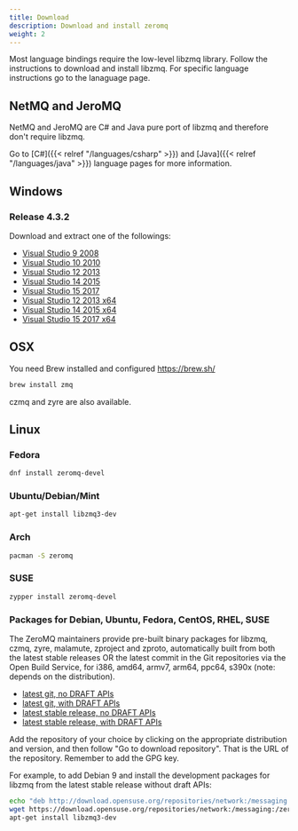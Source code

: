 ```yaml
---
title: Download
description: Download and install zeromq
weight: 2
---
```


Most language bindings require the low-level libzmq library. Follow the instructions to download and install libzmq.
For specific language instructions go to the lanaguage page.

## NetMQ and JeroMQ

NetMQ and JeroMQ are C# and Java pure port of libzmq and therefore don't require libzmq.

Go to [C#]({{< relref "/languages/csharp" >}}) and [Java]({{< relref "/languages/java" >}}) language pages for more information.

## Windows

### Release 4.3.2

Download and extract one of the followings:

* [Visual Studio 9 2008](https://dl.bintray.com/zeromq/generic/libzmq-v90-4_3_2.zip)
* [Visual Studio 10 2010](https://dl.bintray.com/zeromq/generic/libzmq-v100-4_3_2.zip)
* [Visual Studio 12 2013](https://dl.bintray.com/zeromq/generic/libzmq-v120-4_3_2.zip)
* [Visual Studio 14 2015](https://dl.bintray.com/zeromq/generic/libzmq-v140-4_3_2.zip)
* [Visual Studio 15 2017](https://dl.bintray.com/zeromq/generic/libzmq-v141-4_3_2.zip)
* [Visual Studio 12 2013 x64](https://dl.bintray.com/zeromq/generic/libzmq-v120-x64-4_3_2.zip)
* [Visual Studio 14 2015 x64](https://dl.bintray.com/zeromq/generic/libzmq-v140-x64-4_3_2.zip)
* [Visual Studio 15 2017 x64](https://dl.bintray.com/zeromq/generic/libzmq-v141-x64-4_3_2.zip)

## OSX

You need Brew installed and configured https://brew.sh/

```bash
brew install zmq
```

czmq and zyre are also available.

## Linux

### Fedora

```bash
dnf install zeromq-devel
```

### Ubuntu/Debian/Mint

```bash
apt-get install libzmq3-dev
```

### Arch

```bash
pacman -S zeromq
```

### SUSE

```bash
zypper install zeromq-devel
```

### Packages for Debian, Ubuntu, Fedora, CentOS, RHEL, SUSE

The ZeroMQ maintainers provide pre-built binary packages for libzmq, czmq, zyre, malamute, zproject and zproto, automatically built from both the latest stable releases OR the latest commit in the Git repositories via the Open Build Service, for i386, amd64, armv7, arm64, ppc64, s390x (note: depends on the distribution).

* [latest git, no DRAFT APIs](https://build.opensuse.org/project/show/network:messaging:zeromq:git-stable)
* [latest git, with DRAFT APIs](https://build.opensuse.org/project/show/network:messaging:zeromq:git-draft)
* [latest stable release, no DRAFT APIs](https://build.opensuse.org/project/show/network:messaging:zeromq:release-stable)
* [latest stable release, with DRAFT APIs](https://build.opensuse.org/project/show/network:messaging:zeromq:release-draft)

Add the repository of your choice by clicking on the appropriate distribution and version, and then follow "Go to download repository". That is the URL of the repository. Remember to add the GPG key.

For example, to add Debian 9 and install the development packages for libzmq from the latest stable release without draft APIs:

```bash
echo "deb http://download.opensuse.org/repositories/network:/messaging:/zeromq:/release-stable/Debian_9.0/ ./" >> /etc/apt/sources.list
wget https://download.opensuse.org/repositories/network:/messaging:/zeromq:/release-stable/Debian_9.0/Release.key -O- | sudo apt-key add
apt-get install libzmq3-dev
```
